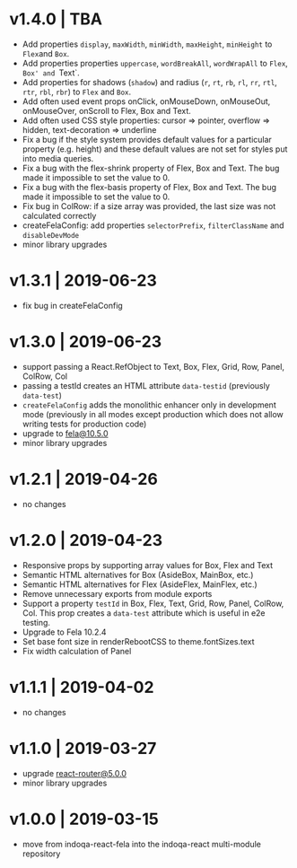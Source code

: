 # v1.4.0 | TBA
* Add properties `display`, `maxWidth`, `minWidth`, `maxHeight`, `minHeight` to `Flex`and `Box`.
* Add properties  properties `uppercase`, `wordBreakAll`, `wordWrapAll` to `Flex`, `Box' and `Text`.
* Add properties for shadows (`shadow`) and radius (`r`, `rt`, `rb`, `rl`, `rr`, `rtl`, `rtr`, `rbl`, `rbr`) to `Flex` and `Box`.
* Add often used event props onClick, onMouseDown, onMouseOut, onMouseOver, onScroll to Flex, Box and Text.
* Add often used CSS style properties: cursor => pointer, overflow => hidden, text-decoration => underline
* Fix a bug if the style system provides default values for a particular property (e.g. height) and these default values 
are not set for styles put into media queries.
* Fix a bug with the flex-shrink property of Flex, Box and Text. The bug made it impossible to set the value to 0.
* Fix a bug with the flex-basis property of Flex, Box and Text. The bug made it impossible to set the value to 0.
* Fix bug in ColRow: if a size array was provided, the last size was not calculated correctly
* createFelaConfig: add properties `selectorPrefix`, `filterClassName` and `disableDevMode`
* minor library upgrades

# v1.3.1 | 2019-06-23
* fix bug in createFelaConfig

# v1.3.0 | 2019-06-23
* support passing a React.RefObject to Text, Box, Flex, Grid, Row, Panel, ColRow, Col
* passing a testId creates an HTML attribute `data-testid` (previously `data-test`)
* `createFelaConfig` adds the monolithic enhancer only in development mode 
(previously in all modes except production which does not allow writing tests for production code)
* upgrade to fela@10.5.0
* minor library upgrades

# v1.2.1 | 2019-04-26
* no changes

# v1.2.0 | 2019-04-23
* Responsive props by supporting array values for Box, Flex and Text
* Semantic HTML alternatives for Box (AsideBox, MainBox, etc.)
* Semantic HTML alternatives for Flex (AsideFlex, MainFlex, etc.)
* Remove unnecessary exports from module exports
* Support a property `testId` in Box, Flex, Text, Grid, Row, Panel, ColRow, Col. 
  This prop creates a `data-test` attribute which is useful in e2e testing. 
* Upgrade to Fela 10.2.4
* Set base font size in renderRebootCSS to theme.fontSizes.text
* Fix width calculation of Panel

# v1.1.1 | 2019-04-02
* no changes

# v1.1.0 | 2019-03-27
* upgrade react-router@5.0.0
* minor library upgrades

# v1.0.0 | 2019-03-15
* move from indoqa-react-fela into the indoqa-react multi-module repository
